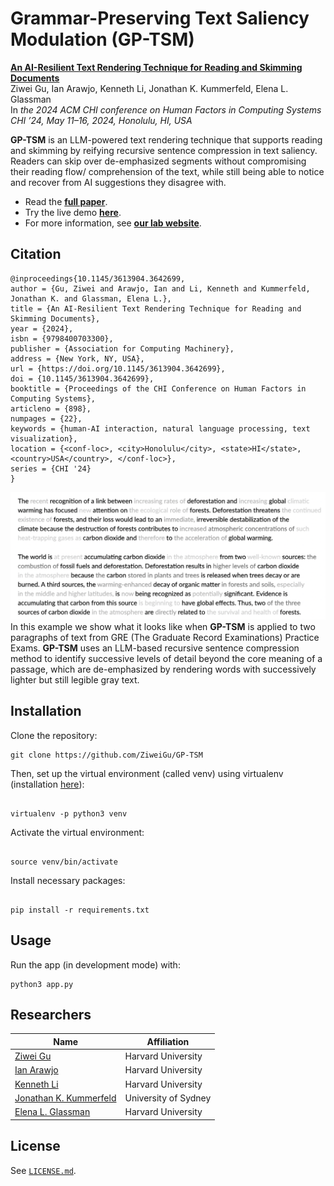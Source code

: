 #  Grammar-Preserving Text Saliency Modulation (GP-TSM)
**[An AI-Resilient Text Rendering Technique for Reading and Skimming Documents](https://www.ziweigu.com/assets/data/gptsm.pdf)**  
Ziwei Gu, Ian Arawjo, Kenneth Li, Jonathan K. Kummerfeld, Elena L. Glassman\
In *the 2024 ACM CHI conference on Human Factors in Computing Systems*\
*CHI ’24, May 11–16, 2024, Honolulu, HI, USA* 


**GP-TSM** is an LLM-powered text rendering technique that supports reading and skimming by reifying recursive sentence compression in text saliency. Readers can skip over de-emphasized segments without compromising their reading flow/ comprehension of the text, while still being able to notice and recover from AI suggestions they disagree with.

* Read the **[full paper](https://www.ziweigu.com/assets/data/gptsm.pdf)**.
* Try the live demo **[here](https://gptsm-6b7fc3be6bdb.herokuapp.com/)**.
* For more information, see **[our lab website](https://glassmanlab.seas.harvard.edu/)**.

## Citation
```
@inproceedings{10.1145/3613904.3642699,
author = {Gu, Ziwei and Arawjo, Ian and Li, Kenneth and Kummerfeld, Jonathan K. and Glassman, Elena L.},
title = {An AI-Resilient Text Rendering Technique for Reading and Skimming Documents},
year = {2024},
isbn = {9798400703300},
publisher = {Association for Computing Machinery},
address = {New York, NY, USA},
url = {https://doi.org/10.1145/3613904.3642699},
doi = {10.1145/3613904.3642699},
booktitle = {Proceedings of the CHI Conference on Human Factors in Computing Systems},
articleno = {898},
numpages = {22},
keywords = {human-AI interaction, natural language processing, text visualization},
location = {<conf-loc>, <city>Honolulu</city>, <state>HI</state>, <country>USA</country>, </conf-loc>},
series = {CHI '24}
}
```

![teaser figure](teaser.png)
In this example we show what it looks like when **GP-TSM** is applied to two paragraphs of text from GRE (The Graduate Record Examinations) Practice Exams. **GP-TSM** uses an LLM-based recursive sentence compression method to identify successive levels of detail beyond the core meaning of a passage, which are de-emphasized by rendering words with successively lighter but still legible gray text.


## Installation

Clone the repository:

```
git clone https://github.com/ZiweiGu/GP-TSM
```

Then, set up the virtual environment (called venv) using virtualenv (installation [here](https://virtualenv.pypa.io/en/latest/installation.html)):
```

virtualenv -p python3 venv 
```

Activate the virtual environment:
```

source venv/bin/activate
```

Install necessary packages:
```

pip install -r requirements.txt
```

## Usage

Run the app (in development mode) with:

```
python3 app.py
```


## Researchers

|  Name                 | Affiliation                     |
|-----------------------|---------------------------------|
| [Ziwei Gu](https://www.ziweigu.com/)           | Harvard University |
| [Ian Arawjo](https://ianarawjo.com/) | Harvard University |
| [Kenneth Li](https://likenneth.github.io/)    | Harvard University |
| [Jonathan K. Kummerfeld](https://jkk.name/) | University of Sydney |
| [Elena L. Glassman](https://glassmanlab.seas.harvard.edu/glassman.html)        | Harvard University |


## License

See [`LICENSE.md`](LICENSE.md).
